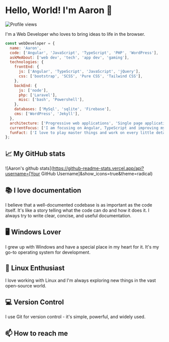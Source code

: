 # Hello, World! I'm Aaron 👋

![Profile views](https://komarev.com/ghpvc/?username=ahrwn&label=Profile%20views&color=0e75b6&style=flat)

I'm a Web Developer who loves to bring ideas to life in the browser.

```javascript
const webDeveloper = {
  name: 'Aaron',
  code: ['Angular', 'JavaScript', 'TypeScript', 'PHP', 'WordPress'],
  askMeAbout: ['web dev', 'tech', 'app dev', 'gaming'],
  technologies: {
    frontEnd: {
      js: ['Angular', 'TypeScript', 'JavaScript', 'jQuery'],
      css: ['bootstrap', 'SCSS', 'Pure CSS', 'Tailwind CSS'],
    },
    backEnd: {
      js: ['node'],
      php: ['Laravel'],
      misc: ['bash', 'Powershell'],
    },
    databases: ['MySql', 'sqlite', 'Firebase'],
    cms: ['WordPress', 'Jekyll'],
  },
  architecture: ['Progressive web applications', 'Single page applications'],
  currentFocus: ['I am focusing on Angular, TypeScript and improving my documentation skills'],
  funFact: ['I love to play master things and work on every little detail imaginable.'],
};
```

## 📈 My GitHub stats

![Aaron's github stats](https://github-readme-stats.vercel.app/api?username=[Your GitHub Username]&show_icons=true&theme=radical)

## 📚 I love documentation

I believe that a well-documented codebase is as important as the code itself. It's like a story telling what the code can do and how it does it. I always try to write clear, concise, and useful documentation.

## 🖥️ Windows Lover

I grew up with Windows and have a special place in my heart for it. It's my go-to operating system for development.

## 🐧 Linux Enthusiast

I love working with Linux and I'm always exploring new things in the vast open-source world.

## 💻 Version Control

I use Git for version control - it's simple, powerful, and widely used.

## 📫 How to reach me
